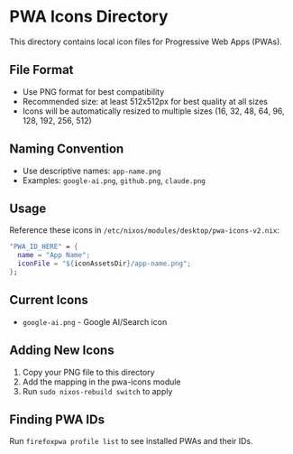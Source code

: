 # PWA Icons Directory

This directory contains local icon files for Progressive Web Apps (PWAs).

## File Format
- Use PNG format for best compatibility
- Recommended size: at least 512x512px for best quality at all sizes
- Icons will be automatically resized to multiple sizes (16, 32, 48, 64, 96, 128, 192, 256, 512)

## Naming Convention
- Use descriptive names: `app-name.png`
- Examples: `google-ai.png`, `github.png`, `claude.png`

## Usage
Reference these icons in `/etc/nixos/modules/desktop/pwa-icons-v2.nix`:

```nix
"PWA_ID_HERE" = {
  name = "App Name";
  iconFile = "${iconAssetsDir}/app-name.png";
};
```

## Current Icons
- `google-ai.png` - Google AI/Search icon

## Adding New Icons
1. Copy your PNG file to this directory
2. Add the mapping in the pwa-icons module
3. Run `sudo nixos-rebuild switch` to apply

## Finding PWA IDs
Run `firefoxpwa profile list` to see installed PWAs and their IDs.